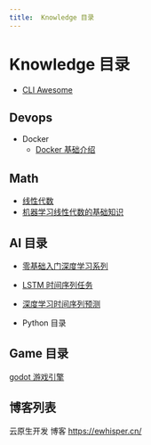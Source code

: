 ```yaml
---
title:  Knowledge 目录
---
```


<!-- markdownlint-disable MD025 -->

# Knowledge 目录

- [CLI Awesome](./tool/awesome-cli.md)

## Devops

- Docker
  - [Docker 基础介绍](Devops/Docker/learn-docker-01.md)

## Math

- [线性代数](Math/线性代数/00.md)
- [机器学习线性代数的基础知识](Math/LinearAlgebra/basic_for_ml/README.md)

## AI 目录

- [零基础入门深度学习系列](AI/零基础入门深度学习系列/01.零基础入门深度学习.md)
- [LSTM 时间序列任务](AI/LSTM%20时间序列任务/README.md)
- [深度学习时间序列预测](AI/深度学习时间序列预测/README.md)

- Python 目录

## Game 目录

[godot 游戏引擎](Game/Godot/README.md)

## 博客列表

云原生开发 博客 <https://ewhisper.cn/>
